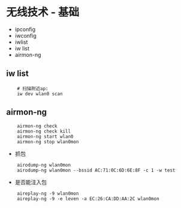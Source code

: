 
# 无线技术 - 基础

* ipconfig
* iwconfig
* iwlist
* iw list
* airmon-ng


## iw list
```shell
    # 扫描附近ap:
    iw dev wlan0 scan
```

## airmon-ng
```shell 
    airmon-ng check
    airmon-ng check kill
    airmon-ng start wlan0
    airmon-ng stop wlan0mon
```

* 抓包
```shell 
    airodump-ng wlan0mon
    airodump-ng wlan0mon --bssid AC:71:0C:6D:6E:8F -c 1 -w test
```

* 是否能注入包
```shell 
    aireplay-ng -9 wlan0mon
    aireplay-ng -9 -e leven -a EC:26:CA:DD:AA:2C wlan0mon
```




